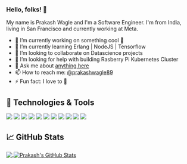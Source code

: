 ### Hello, folks! 👋
My name is Prakash Wagle and I'm a Software Engineer. I'm from India, living in San Francisco and currently working at Meta.
- 🔭 I’m currently working on something cool :car:
- 🌱 I’m currently learning Erlang | NodeJS | Tensorflow
- 👯 I’m looking to collaborate on Datascience projects
- 🤔 I’m looking for help with building Rasberry Pi Kubernetes Cluster
- 💬 Ask me about [anything here](https://github.com/prakashwagle/prakashwagle/issues)
- 📫 How to reach me: [@prakashwagle89](https://twitter.com/prakashwagle89)
- ⚡ Fun fact: I love to :hiking_boot:

## 🔧 Technologies & Tools

![](https://img.shields.io/badge/Code-Typescript-informational?style=flat&logo=typescript&logoColor=white&color=blue)
![](https://img.shields.io/badge/Code-JavaScript-informational?style=flat&logo=javascript&logoColor=white&color=blue)
![](https://img.shields.io/badge/Code-Golang-informational?style=flat&logo=go&logoColor=white&color=blue)
![](https://img.shields.io/badge/Code-NodeJs-informational?style=flat&logo=node&logoColor=white&color=blue)
![](https://img.shields.io/badge/Code-Java-informational?style=flat&logo=java&logoColor=white&color=blue)
![](https://img.shields.io/badge/Code-Python-informational?style=flat&logo=python&logoColor=white&color=blue)
![](https://img.shields.io/badge/Tools-Docker-informational?style=flat&logo=docker&logoColor=white&color=blue)
![](https://img.shields.io/badge/Tools-Kubernetes-informational?style=flat&logo=kubernetes&logoColor=white&color=blue)
![](https://img.shields.io/badge/OS-Linux-informational?style=flat&logo=linux&logoColor=white&color=blue)
![](https://img.shields.io/badge/Editor-Visual_Code-informational?style=flat&logo=visual-studio-code&logoColor=white&color=blue)
![](https://img.shields.io/badge/Editor-IntelliJ_IDEA-informational?style=flat&logo=intellij-idea&logoColor=white&color=blue)
## &#x1f4c8; GitHub Stats
<a href="https://github.com/prakashwagle/prakashwagle">
  <img align="center" src="https://github-readme-stats.vercel.app/api/top-langs/?username=prakashwagle&hide=c&title_color=ffffff&text_color=c9cacc&icon_color=2bbc8a&bg_color=1d1f21" />
</a>
<a href="https://github.com/prakashwagle/prakashwagle">
  <img align="center" src="https://github-readme-stats.vercel.app/api?username=prakashwagle&show_icons=true&line_height=27&count_private=true&title_color=ffffff&text_color=c9cacb&icon_color=2bbc8a&bg_color=1d1f31" alt="Prakash's GitHub Stats" />
</a>
